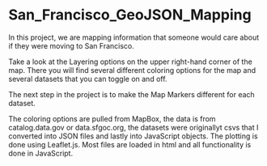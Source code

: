 # San_Francisco_GeoJSON_Mapping
In this project, we are mapping information that someone would care about if they were moving to San Francisco. 

Take a look at the Layering options on the upper right-hand corner of the map. There you will find several different coloring options for the map and several datasets that you can toggle on and off. 

The next step in the project is to make the Map Markers different for each dataset. 

The coloring options are pulled from MapBox, the data is from catalog.data.gov or data.sfgoc.org, the datasets were originallyt csvs that I converted into JSON files and lastly into JavaScript objects. The plotting is done using Leaflet.js. Most files are loaded in html and all functionality is done in JavaScript. 
